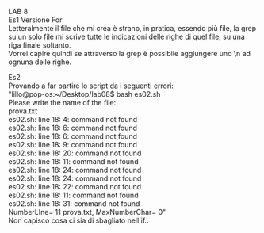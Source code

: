LAB 8  
Es1 Versione For  
Letteralmente il file che mi crea è strano, in pratica, essendo più file, la grep su un solo file mi scrive tutte le indicazioni delle righe di quel file, su una riga finale soltanto.  
Vorrei capire quindi se attraverso la grep è possibile aggiungere uno \n ad ognuna delle righe.  

Es2  
Provando a far partire lo script da i seguenti errori:  
"lillo@pop-os:~/Desktop/lab08$ bash es02.sh  
Please write the name of the file:   
prova.txt  
es02.sh: line 18: 4: command not found  
es02.sh: line 18: 6: command not found  
es02.sh: line 18: 6: command not found  
es02.sh: line 18: 9: command not found  
es02.sh: line 18: 20: command not found  
es02.sh: line 18: 11: command not found  
es02.sh: line 18: 24: command not found  
es02.sh: line 18: 24: command not found  
es02.sh: line 18: 22: command not found  
es02.sh: line 18: 11: command not found  
es02.sh: line 18: 31: command not found  
NumberLIne= 11 prova.txt, MaxNumberChar= 0"  
Non capisco cosa ci sia di sbagliato nell'if..
